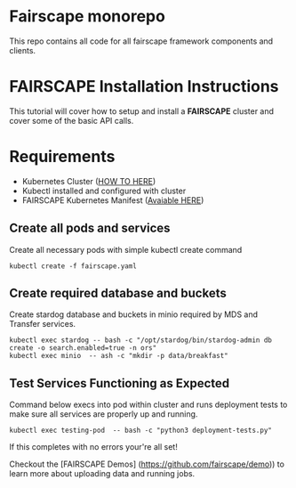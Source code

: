 # Fairscape monorepo

This repo contains all code for all fairscape framework components and clients.

# FAIRSCAPE Installation Instructions

This tutorial will cover how to setup and install a **FAIRSCAPE** cluster and cover some of the basic API calls.  

# Requirements
 - Kubernetes Cluster ([HOW TO HERE](https://kubernetes.io/docs/setup/))
 - Kubectl installed and configured with cluster
 - FAIRSCAPE Kubernetes Manifest ([Avaiable HERE](https://github.com/fairscape/deployment))

## Create all pods and services
Create all necessary pods with simple kubectl create command
```console
kubectl create -f fairscape.yaml 
```
## Create required database and buckets
Create stardog database and buckets in minio required by MDS and Transfer services. 
```console
kubectl exec stardog -- bash -c "/opt/stardog/bin/stardog-admin db create -o search.enabled=true -n ors"
kubectl exec minio  -- ash -c "mkdir -p data/breakfast"
```
## Test Services Functioning as Expected
Command below execs into pod within cluster and runs deployment tests to make sure all services are properly up and running. 
```console
kubectl exec testing-pod  -- bash -c "python3 deployment-tests.py"
```

If this completes with no errors your're all set!

Checkout the [FAIRSCAPE Demos] (https://github.com/fairscape/demo)) to learn more about uploading data and running jobs.

